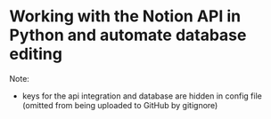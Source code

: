 # Working with the Notion API in Python and automate database editing

Note:
- keys for the api integration and database are hidden in config file (omitted from being uploaded to GitHub by gitignore)
